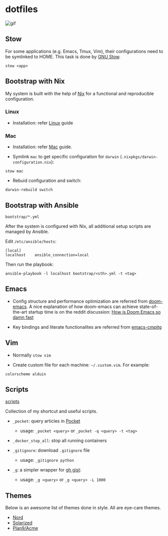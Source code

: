 # dotfiles

![gif](https://thumbs.gfycat.com/AlarmingCoordinatedEarwig-max-1mb.gif)


## Stow

For some applications (e.g. Emacs, Tmux, Vim), their configurations need to be symlinked to HOME.
This task is done by [GNU Stow](https://www.gnu.org/software/stow/manual/stow.html).

```
stow <app>
```


## Bootstrap with Nix

My system is built with the help of [Nix](https://nixos.org/) for a functional and
reproducible configuration.

### Linux

+ Installation: refer [Linux](https://nix.dev/) guide


### Mac

+ Installation: refer [Mac](https://wickedchicken.github.io/post/macos-nix-setup/) guide.

+ Symlink `mac` to get specific configuration for `darwin` (`.nixpkgs/darwin-configuration.nix`):

```
stow mac
```

+ Rebuid configuration and switch:

```
darwin-rebuild switch
```


## Bootstrap with Ansible

`bootstrap/*.yml`

After the system is configured with Nix, all additional setup scripts
are managed by Ansible.

Edit `/etc/ansible/hosts`:

```
[local]
localhost    ansible_connection=local
```

Then run the playbook:

```
ansible-playbook -l localhost bootstrap/<sth>.yml -t <tag>
```


## Emacs

+ Config structure and performance optimization are referred from [doom-emacs](https://github.com/hlissner/doom-emacs/).
A nice explanation of how doom-emacs can achieve state-of-the-art startup time is on the reddit discussion: [How is Doom Emacs so damn fast](https://www.reddit.com/r/emacs/comments/f3ed3r/how_is_doom_emacs_so_damn_fast)

+ Key bindings and literate functionalites are referred from [emacs-cmpitg](https://github.com/cmpitg/emacs-cmpitg)


## Vim

+ Normally `stow vim`

+ Create custom file for each machine: `~/.custom.vim`. For example:

```
colorscheme alduin
```


## Scripts

[scripts](./scripts)

Collection of my shortcut and useful scripts.

+ `_pocket`: query articles in [Pocket](https://app.getpocket.com/)
  - usage: `_pocket <query>` or `_pocket -q <query> -t <tag>`

+ `_docker_stop_all`: stop all running containers

+ `_gitignore`: download `.gitignore` file
  - usage: `_gitignore python`

+ `_g`: a simpler wrapper for [gh gist](https://cli.github.com/manual/gh_gist):
  - usage: `_g <query>` or `_g <query> -L 1000`


## Themes

Below is an awesome list of themes done in style. All are eye-care themes.

+ [Nord](https://www.nordtheme.com/)
+ [Solarized](https://ethanschoonover.com/solarized/)
+ [Plan9/Acme](https://github.com/john2x/plan9-theme.el)
